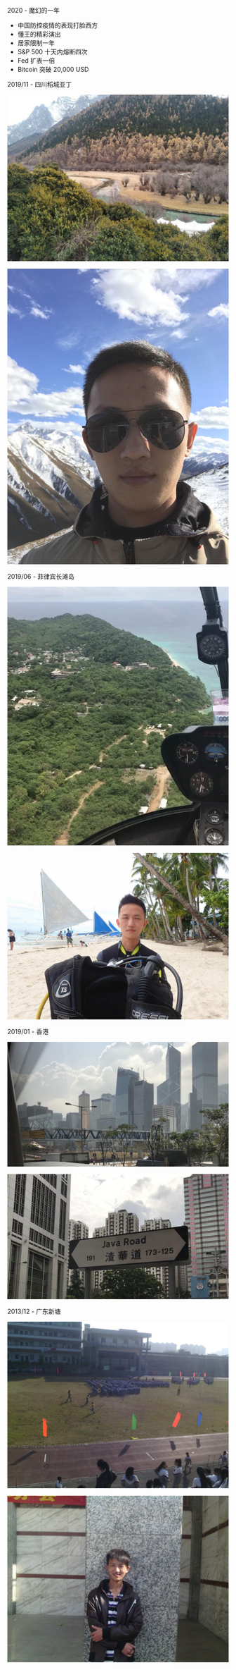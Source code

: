 

2020 - 魔幻的一年

* 中国防控疫情的表现打脸西方
* 懂王的精彩演出
* 居家限制一年
* S&P 500 十天内熔断四次
* Fed 扩表一倍
* Bitcoin 突破 20,000 USD



2019/11 - 四川稻城亚丁

![](about.img/2019-11-Tibetan-area-DaochengYading.jpg)

![](about.img/2019-11-Tibetan-area-Selfie.jpg)



2019/06 - 菲律宾长滩岛

![](about.img/2019-06-Philippines-Boracay-Helicopter.png)

![](about.img/2019-06-Philippines-Boracay-diving.jpg)



2019/01 - 香港

![](about.img/2019-01-HongKong-narrow-building.jpg)

![](about.img/2019-01-HongKong-Java-Road.jpg)



2013/12 - 广东新塘

![](about.img/2013-12-Guangdong-Xintang-school-square.jpg)

![](about.img/2013-12-Guangdong-Xintang-school-me.jpg)




